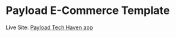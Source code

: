 # Payload E-Commerce Template

Live Site: <a href="https://ecommerce-symlardev.payloadcms.app/" target="_blank">Payload Tech Haven app</a>